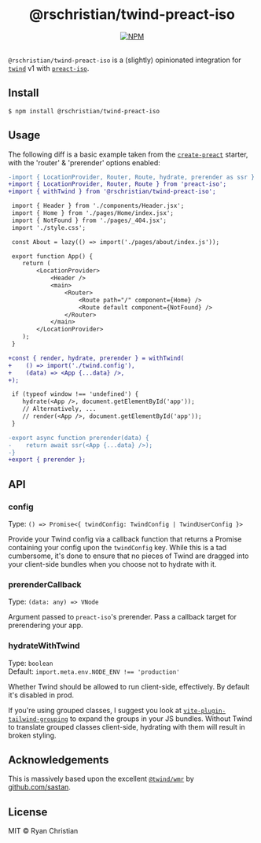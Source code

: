 <h1 align="center">@rschristian/twind-preact-iso</h1>

<div align="center">
    <a href="https://github.com/rschristian/twind-preact-iso/blob/master/LICENSE">
        <img
            alt="NPM"
            src="https://img.shields.io/npm/l/@rschristian/twind-preact-iso?color=brightgreen"
        />
    </a>
</div>

<br />

`@rschristian/twind-preact-iso` is a (slightly) opinionated integration for [`twind`](https://twind.style) v1 with [`preact-iso`](https://github.com/preactjs/preact-iso).

## Install

```
$ npm install @rschristian/twind-preact-iso
```

## Usage

The following diff is a basic example taken from the [`create-preact`](https://github.com/preactjs/create-preact) starter, with the 'router' & 'prerender' options enabled:

```diff
-import { LocationProvider, Router, Route, hydrate, prerender as ssr } from 'preact-iso';
+import { LocationProvider, Router, Route } from 'preact-iso';
+import { withTwind } from '@rschristian/twind-preact-iso';

 import { Header } from './components/Header.jsx';
 import { Home } from './pages/Home/index.jsx';
 import { NotFound } from './pages/_404.jsx';
 import './style.css';

 const About = lazy(() => import('./pages/about/index.js'));

 export function App() {
 	return (
 		<LocationProvider>
 			<Header />
 			<main>
 				<Router>
 					<Route path="/" component={Home} />
 					<Route default component={NotFound} />
 				</Router>
 			</main>
 		</LocationProvider>
 	);
 }

+const { render, hydrate, prerender } = withTwind(
+    () => import('./twind.config'),
+    (data) => <App {...data} />,
+);

 if (typeof window !== 'undefined') {
	hydrate(<App />, document.getElementById('app'));
    // Alternatively, ...
    // render(<App />, document.getElementById('app'));
 }

-export async function prerender(data) {
-    return await ssr(<App {...data} />);
-}
+export { prerender };
```

## API

### config

Type: `() => Promise<{ twindConfig: TwindConfig | TwindUserConfig }>`<br/>

Provide your Twind config via a callback function that returns a Promise containing your config upon the `twindConfig` key. While this is a tad cumbersome, it's done to ensure that no pieces of Twind are dragged into your client-side bundles when you choose not to hydrate with it.

### prerenderCallback

Type: `(data: any) => VNode`<br/>

Argument passed to `preact-iso`'s prerender. Pass a callback target for prerendering your app.

### hydrateWithTwind

Type: `boolean`<br/>
Default: `import.meta.env.NODE_ENV !== 'production'`

Whether Twind should be allowed to run client-side, effectively. By default it's disabled in prod.

If you're using grouped classes, I suggest you look at [`vite-plugin-tailwind-grouping`](https://github.com/rschristian/tailwind-grouping) to expand the groups in your JS bundles. Without Twind to translate grouped classes client-side, hydrating with them will result in broken styling.

## Acknowledgements

This is massively based upon the excellent [`@twind/wmr`](https://github.com/tw-in-js/use-twind-with/blob/main/packages/wmr) by [github.com/sastan](https://github.com/sastan).

## License

MIT © Ryan Christian
